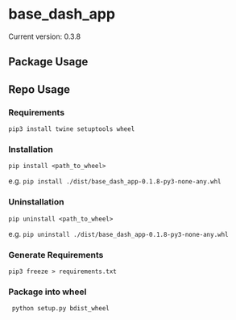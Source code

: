 ﻿# base_dash_app

Current version: 0.3.8

## Package Usage


## Repo Usage

### Requirements
`pip3 install twine setuptools wheel`

### Installation
`pip install <path_to_wheel>`

e.g. `pip install ./dist/base_dash_app-0.1.8-py3-none-any.whl`

### Uninstallation
`pip uninstall <path_to_wheel>`

e.g. `pip uninstall ./dist/base_dash_app-0.1.8-py3-none-any.whl`

### Generate Requirements
`pip3 freeze > requirements.txt`

### Package into wheel
` python setup.py bdist_wheel`
